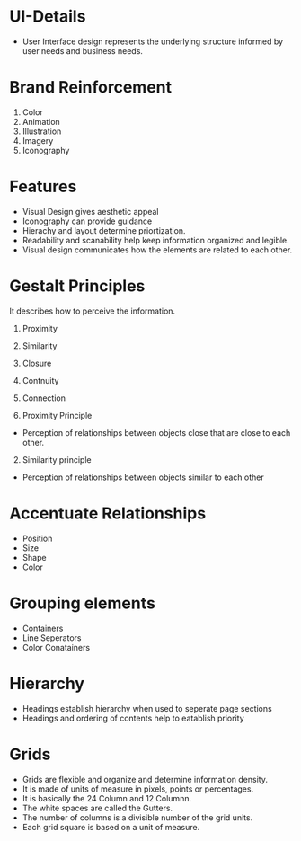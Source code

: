 # UI-Details

- User Interface design represents the underlying structure informed by user needs and business needs.

# Brand Reinforcement
1. Color 
2. Animation
3. Illustration
4. Imagery
5. Iconography

# Features
- Visual Design gives aesthetic appeal
- Iconography can provide guidance
- Hierachy and layout determine priortization.
- Readability and scanability help keep information organized and legible.
- Visual design communicates how the elements are related to each other.

# Gestalt Principles

It describes how to perceive the information.
1. Proximity
2. Similarity
3. Closure
4. Contnuity
5. Connection

1. Proximity Principle
- Perception of relationships between objects close that are close to each other.

2. Similarity principle
- Perception of relationships between objects similar to each other

# Accentuate Relationships
- Position
- Size
- Shape
- Color

# Grouping elements 
- Containers 
- Line Seperators
- Color Conatainers

# Hierarchy
- Headings establish hierarchy when used to seperate page sections
- Headings and ordering of contents help to eatablish priority

# Grids
- Grids are flexible and organize and determine information density.
- It is made of units of measure in pixels, points or percentages.
- It is basically the 24 Column and 12 Columnn.
- The white spaces are called the Gutters.
- The number of columns is a divisible number of the grid units.
- Each grid square is based on a unit of measure.